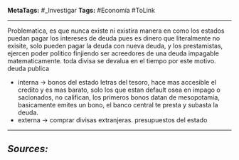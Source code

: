 **MetaTags:** #_Investigar
**Tags:** #Economía  #ToLink 
- - -
Problematica, es que nunca existe ni existira manera en como los estados puedan pagar los intereses de deuda pues es dinero que literalmente no exisite, solo pueden pagar la deuda con nueva deuda, y los prestamistas, ejercen poder politico finjiendo ser acreedores de una deuda impagable matematicamente. toda divisa se devalua en el tiempo por este motivo. 
deuda publica
- interna -> bonos del estado letras del tesoro, hace mas accesible el credito y es mas barato, solo los que estan default osea en impago o sacionados, no califican, los primeros bonos datan de mesopotamia, basicamente emites un bono, el banco central te presta y subasta la deuda.
- externa -> comprar divisas extranjeras.
presupuestos del estado
- - - 
## ***Sources:***